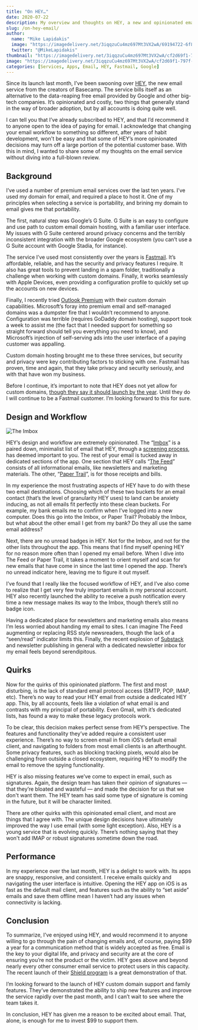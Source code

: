 ```yaml
---
title: "On HEY…"
date: 2020-07-22
description: My overview and thoughts on HEY, a new and opinionated email service from the creators of Basecamp.
slug: /on-hey-email/
author:
  name: "Mike Lapidakis"
  image: "https://imagedelivery.net/3iqqzuCu4mz697Mt3VX2wA/69194722-6f88-4268-402b-a24f5c3daf00/tiny"
  twitter: "@MikeLapidakis"
thumbnail: "https://imagedelivery.net/3iqqzuCu4mz697Mt3VX2wA/cf2d69f1-797f-4933-330d-b7f68941da00/thumbnail"
image: "https://imagedelivery.net/3iqqzuCu4mz697Mt3VX2wA/cf2d69f1-797f-4933-330d-b7f68941da00/hero"
categories: [Services, Apps, Email, HEY, Fastmail, Google]
---
```


Since its launch last month, I’ve been swooning over [HEY](https://hey.com), the new email service from the creators of Basecamp. The service bills itself as an alternative to the data-reaping free email provided by Google and other big-tech companies. It’s opinionated and costly, two things that generally stand in the way of broader adoption, but by all accounts is doing quite well.

I can tell you that I’ve already subscribed to HEY, and that I’d recommend it to anyone open to the idea of paying for email. I acknowledge that changing your email workflow to something so different, after years of habit development, won't be easy and that some of HEY’s more opinionated decisions may turn off a large portion of the potential customer base. With this in mind, I wanted to share some of my thoughts on the email service without diving into a full-blown review.

## Background

I’ve used a number of premium email services over the last ten years. I’ve used my domain for email, and required a place to host it. One of my principles when selecting a service is portability, and brining my domain to email gives me that portability.

The first, natural step was Google’s G Suite. G Suite is an easy to configure and use path to custom email domain hosting, with a familiar user interface. My issues with G Suite centered around privacy concerns and the terribly inconsistent integration with the broader Google ecosystem (you can’t use a G Suite account with Google Stadia, for instance).

The service I’ve used most consistently over the years is [Fastmail](https://fastmail.com "Fastmail"). It’s affordable, reliable, and has the security and privacy features I require. It also has great tools to prevent landing in a spam folder, traditionally a challenge when working with custom domains. Finally, it works seamlessly with Apple Devices, even providing a configuration profile to quickly set up the accounts on new devices.

Finally, I recently tried [Outlook Premium](https://premium.outlook.com/) with their custom domain capabilities. Microsoft’s foray into premium email and self-managed domains was a dumpster fire that I wouldn’t recommend to anyone. Configuration was terrible (requires GoDaddy domain hosting), support took a week to assist me (the fact that I needed support for something so straight forward should tell you everything you need to know), and Microsoft’s injection of self-serving ads into the user interface of a paying customer was appalling.

Custom domain hosting brought me to these three services, but security and privacy were key contributing factors to sticking with one. Fastmail has proven, time and again, that they take privacy and security seriously, and with that have won my business.

Before I continue, it’s important to note that HEY does not yet allow for custom domains, [though they say it should launch by the year](https://hey.com/custom-domains/ "HEY Custom Domains"). Until they do I will continue to be a Fastmail customer. I’m looking forward to this for sure.

## Design and Workflow

![The Imbox](https://imagedelivery.net/3iqqzuCu4mz697Mt3VX2wA/d28aae51-87f8-4a83-d793-f98e21195d00/post)

HEY’s design and workflow are extremely opinionated. The “[Imbox](http://itsnotatypo.com "It’s Not a Typo")” is a paired down, minimalist list of email that HEY, through a [screening process](https://hey.com/features/the-screener/ "The Screener"), has deemed important to you. The rest of your email is tucked away in dedicated sections of the app. One section that HEY calls “[The Feed](https://hey.com/features/the-feed/ "The Feed")” consists of all informational emails, like newsletters and marketing materials. The other, “[Paper Trail](https://hey.com/features/paper-trail/ "The Paper Trail")”, is for those receipts and bills.

In my experience the most frustrating aspects of HEY have to do with these two email destinations. Choosing which of these two buckets for an email contact (that’s the level of granularity HEY uses) to land can be anxiety inducing, as not all emails fit perfectly into these clean buckets. For example, my bank emails me to confirm when I’ve logged into a new computer. Does this go into the Imbox, or Paper Trail? Probably the Imbox, but what about the other email I get from my bank? Do they all use the same email address?

Next, there are no unread badges in HEY. Not for the Imbox, and not for the other lists throughout the app. This means that I find myself opening HEY for no reason more often than I opened my email before. When I dive into The Feed or Paper Trail, it takes a moment to orient myself and scan for new emails that have come in since the last time I opened the app. There’s no unread indicator here, leaving me to figure it out myself.

I’ve found that I really like the focused workflow of HEY, and I’ve also come to realize that I get very few truly important emails in my personal account. HEY also recently launched the ability to receive a push notification every time a new message makes its way to the Imbox, though there’s still no badge icon.

Having a dedicated place for newsletters and marketing emails also means I’m less worried about handing my email to sites. I can imagine The Feed augmenting or replacing RSS style newsreaders, though the lack of a “seen/read” indicator limits this. Finally, the recent explosion of [Substack](https://substack.com "Substack") and newsletter publishing in general with a dedicated newsletter inbox for my email feels beyond serendipitous.

## Quirks

Now for the quirks of this opinionated platform. The first and most disturbing, is the lack of standard email protocol access (SMTP, POP, IMAP, etc). There’s no way to read your HEY email from outside a dedicated HEY app. This, by all accounts, feels like a violation of what email is and contrasts with my principal of portability. Even Gmail, with it’s dedicated lists, has found a way to make these legacy protocols work.

To be clear, this decision makes perfect sense from HEY’s perspective. The features and functionality they’ve added require a consistent user experience. There’s no way to screen email in from iOS’s default email client, and navigating to folders from most email clients is an afterthought. Some privacy features, such as blocking tracking pixels, would also be challenging from outside a closed ecosystem, requiring HEY to modify the email to remove the spying functionality.

HEY is also missing features we’ve come to expect in email, such as signatures. Again, the design team has taken their opinion of signatures — that they’re bloated and wasteful — and made the decision for us that we don't want them. The HEY team has said some type of signature is coming in the future, but it will be character limited.

There are other quirks with this opinionated email client, and most are things that I agree with. The unique design decisions have ultimately improved the way I use email (with some light exception). Also, HEY is a young service that is evolving quickly. There’s nothing saying that they won't add IMAP or robust signatures sometime down the road.

## Performance

In my experience over the last month, HEY is a delight to work with. Its apps are snappy, responsive, and consistent. I receive emails quickly and navigating the user interface is intuitive. Opening the HEY app on iOS is as fast as the default mail client, and features such as the ability to “set aside” emails and save them offline mean I haven’t had any issues when connectivity is lacking.

## Conclusion

To summarize, I’ve enjoyed using HEY, and would recommend it to anyone willing to go through the pain of changing emails and, of course, paying $99 a year for a communication method that is widely accepted as free. Email is the key to your digital life, and privacy and security are at the core of ensuring you’re not the product or the victim. HEY goes above and beyond nearly every other consumer email service to protect users in this capacity. The recent launch of their [Shield program](https://hey.com/shield/ "HEY Shield") is a great demonstration of that.

I’m looking forward to the launch of HEY custom domain support and family features. They’ve demonstrated the ability to ship new features and improve the service rapidly over the past month, and I can’t wait to see where the team takes it.

In conclusion, HEY has given me a reason to be excited about email. That, alone, is enough for me to invest $99 to support them.
